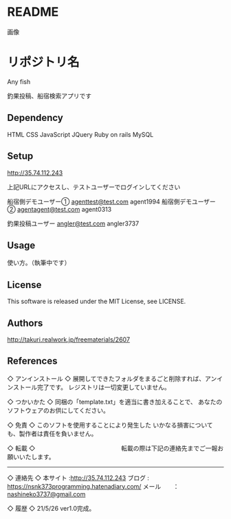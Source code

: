 # README

画像

# リポジトリ名
Any fish

釣果投稿、船宿検索アプリです

## Dependency
HTML
CSS
JavaScript
JQuery
Ruby on rails 
MySQL


## Setup

http://35.74.112.243

上記URLにアクセスし、テストユーザーでログインしてください

船宿側デモユーザー①
agenttest@test.com
agent1994
船宿側デモユーザー②
agentagent@test.com
agent0313

釣果投稿ユーザー
angler@test.com
angler3737


## Usage
使い方。（執筆中です）

## License
This software is released under the MIT License, see LICENSE.

## Authors
http://takuri.realwork.jp/freematerials/2607

## References

◇ アンインストール ◇
	展開してできたフォルダをまるごと削除すれば、アンインストール完了です。
	レジストリは一切変更していません。

◇ つかいかた ◇
	同梱の「template.txt」を適当に書き加えることで、
	あなたのソフトウェアのお供にしてください。

◇ 免責 ◇
	このソフトを使用することにより発生した
	いかなる損害についても、製作者は責任を負いません。

◇ 転載 ◇
　　　　　　　　　　　　　　転載の際は下記の連絡先までご一報お願いいたします。

----------
◇ 連絡先 ◇
	本サイト :http://35.74.112.243
	ブログ  : https://nsnk373programming.hatenadiary.com/
	メール　　：nashineko3737@gmail.com

◇ 履歴 ◇
	21/5/26 ver1.0完成。
